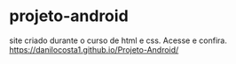 # projeto-android
site criado durante o curso de html e css.
Acesse e confira.
https://danilocosta1.github.io/Projeto-Android/
